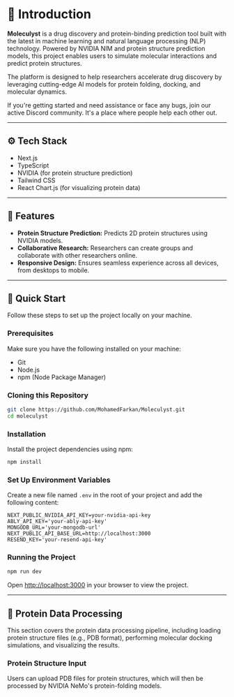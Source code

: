 # 🤖 Introduction

**Moleculyst** is a drug discovery and protein-binding prediction tool built with the latest in machine learning and natural language processing (NLP) technology. Powered by NVIDIA NIM and protein structure prediction models, this project enables users to simulate molecular interactions and predict protein structures.

The platform is designed to help researchers accelerate drug discovery by leveraging cutting-edge AI models for protein folding, docking, and molecular dynamics.

If you're getting started and need assistance or face any bugs, join our active Discord community. It's a place where people help each other out.

---

## ⚙️ Tech Stack

- Next.js  
- TypeScript  
- NVIDIA (for protein structure prediction)  
- Tailwind CSS  
- React Chart.js (for visualizing protein data)  

---

## 🔋 Features

- **Protein Structure Prediction:** Predicts 2D protein structures using NVIDIA models.  
- **Collaborative Research:** Researchers can create groups and collaborate with other researchers online.  
- **Responsive Design:** Ensures seamless experience across all devices, from desktops to mobile.  

---

## 🤸 Quick Start

Follow these steps to set up the project locally on your machine.

### Prerequisites

Make sure you have the following installed on your machine:

- Git  
- Node.js  
- npm (Node Package Manager)  

### Cloning this Repository

```bash
git clone https://github.com/MohamedFarkan/Moleculyst.git
cd moleculyst
````

### Installation

Install the project dependencies using npm:

```bash
npm install
```

### Set Up Environment Variables

Create a new file named `.env` in the root of your project and add the following content:

```env
NEXT_PUBLIC_NVIDIA_API_KEY=your-nvidia-api-key
ABLY_API_KEY='your-ably-api-key'
MONGODB_URL='your-mongodb-url'
NEXT_PUBLIC_API_BASE_URL=http://localhost:3000
RESEND_KEY='your-resend-api-key'
```

### Running the Project

```bash
npm run dev
```

Open [http://localhost:3000](http://localhost:3000) in your browser to view the project.

---

## 🧬 Protein Data Processing

This section covers the protein data processing pipeline, including loading protein structure files (e.g., PDB format), performing molecular docking simulations, and visualizing the results.

### Protein Structure Input

Users can upload PDB files for protein structures, which will then be processed by NVIDIA NeMo's protein-folding models.


